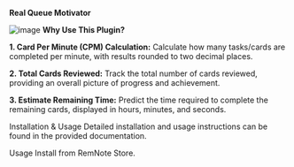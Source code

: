 ****Real Queue Motivator****

![image](https://github.com/voidtriangle/queue-motivator/assets/107706537/987f9688-4356-4f1d-8278-ec8f98a59a15)
****Why Use This Plugin?****



**1. Card Per Minute (CPM) Calculation:**
Calculate how many tasks/cards are completed per minute, with results rounded to two decimal places.

**2. Total Cards Reviewed:**
Track the total number of cards reviewed, providing an overall picture of progress and achievement.

**3. Estimate Remaining Time:**
Predict the time required to complete the remaining cards, displayed in hours, minutes, and seconds.



Installation & Usage
Detailed installation and usage instructions can be found in the provided documentation.




Usage
Install from RemNote Store.

